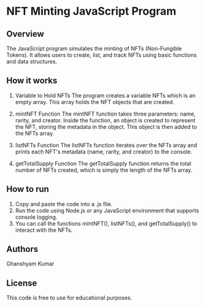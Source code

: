 # NFT Minting JavaScript Program

## Overview
The JavaScript program simulates the minting of NFTs (Non-Fungible Tokens). It allows users to create, list, and track NFTs using basic functions and data structures. 

## How it works
1. Variable to Hold NFTs
The program creates a variable NFTs which is an empty array. This array holds the NFT objects that are created.

2. mintNFT Function
The mintNFT function takes three parameters: name, rarity, and creator. Inside the function, an object is created to represent the NFT, storing the metadata in the object. This object is then added to the NFTs array.

3. listNFTs Function
The listNFTs function iterates over the NFTs array and prints each NFT's metadata (name, rarity, and creator) to the console.

4. getTotalSupply Function
The getTotalSupply function returns the total number of NFTs created, which is simply the length of the NFTs array.

## How to run
1. Copy and paste the code into a .js file.
2. Run the code using Node.js or any JavaScript environment that supports console logging.
3. You can call the functions mintNFT(), listNFTs(), and getTotalSupply() to interact with the NFTs.

## Authors
Ghanshyam Kumar

## License
This code is free to use for educational purposes.


   


